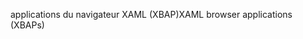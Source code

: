 <span data-ttu-id="28652-101">applications du navigateur XAML (XBAP)</span><span class="sxs-lookup"><span data-stu-id="28652-101">XAML browser applications (XBAPs)</span></span>